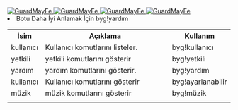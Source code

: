 <a href="https://top.gg/bot/596071936799277116" >
  <img src="https://top.gg/api/widget/status/596071936799277116.svg" alt="GuardMayFe" />
</a>

<a href="https://top.gg/bot/596071936799277116" >
  <img src="https://top.gg/api/widget/upvotes/596071936799277116.svg" alt="GuardMayFe" />
</a>

<a href="https://top.gg/bot/596071936799277116" >
  <img src="https://top.gg/api/widget/lib/596071936799277116.svg" alt="GuardMayFe" />
</a>

<a href="https://top.gg/bot/596071936799277116" >
  <img src="https://top.gg/api/widget/owner/596071936799277116.svg" alt="GuardMayFe" />
</a>




























<li>Botu Daha İyi Anlamak İçin byg!yardım</li>

<table id="komuttlarr">
                    <tbody><tr class="header">
                        <th style="width:15%;">İsim</th>
                        <th style="width:60%;">Açıklama</th>
                        <th style="width:25%;">Kullanım</th>
                    </tr>
                    <tr>
                        <td>
                            kullanıcı
                        </td>
                        <td>
                            Kullanıcı komutlarını listeler.
                        </td>
                        <td>
                            byg!kullanıcı
                        </td>
                    </tr>
                    <tr>
                        <td>
                            yetkili
                        </td>
                        <td>
                            yetkili komutlarını gösterir
                        </td>
                        <td>
                            byg!yetkili
                        </td>
                    </tr>
                    <tr>
                        <td>yardım</td>
                        <td>
                            yardım komutlarını gösterir.
                        </td>
                        <td>
                           byg!yardım</td>
                    </tr>
                    <tr>
                        <td>kullanıcı</td>
                        <td>
                            Kullanıcı komutlarını gösterir
                        </td>
                        <td>
                            byg!ayarlanabilir
                        </td>
                    </tr>
                    <tr>
                        <td>
                            müzik
                        </td>
                        <td>
                            müzik komutlarını gösterir                       </td>
                        <td>byg!müzik </td>
                    </tr>
                    <tr>
                        <td>                      
                    </tr>
                </tbody></table>
                
      
      
<style>
.columns .bot-img {
     border-radius: 4px !important;
     overflow: visible !important;
     box-shadow: none !important;
     background: none !important;
     box-shadow: none !important;
}
<p>.bot-img img {
-webkit-animation: mover 1.5s infinite  alternate;
animation: mover 1.5s infinite  alternate;
-webkit-animation-timing-function: ease-in-out;
animation-timing-function: ease-in-out;
-webkit-animation-iteration-count: infinite;
animation-iteration-count: infinite;
border-radius: 50%
}
.bot-img&gt;img {
border: 4px solid #ffbb00;
background-color: transparent;
}
.bot-img img {
-webkit-animation: mover 1.5s infinite  alternate;
animation: mover 1.5s infinite  alternate;
-webkit-animation-timing-function: ease-in-out;
animation-timing-function: ease-in-out;
-webkit-animation-iteration-count: infinite;
animation-iteration-count: infinite;
}
@-webkit-keyframes mover {
0% { transform: translateY(0); }
100% { transform: translateY(-20px); }
}<br>
@keyframes mover {
0% { transform: translateY(0); }
100% { transform: translateY(-20px); }
}
.columns .bot-img {
border-radius: 4px !important;
overflow: visible !important;
box-shadow: none !important;
background: none !important;
box-shadow: none !important;
}
.bot-name {
-webkit-animation: rainbow-text 1s infinite alternate;
animation: rainbow-text 0.5s infinite alternate;
font-weight: bold;
font-style: oblique;
}
@keyframes rainbow-text {
0% {
color: #e87d7d;
}
2% {
color: #e88a7d;
}
4% {
color: #e8977d;
}
6% {
color: #e8a47d;
}
8% {
color: #e8b07d;
}
10% {
color: #e8bd7d;
}
12% {
color: #e8ca7d;
}
14% {
color: #e8d77d;
}
16% {
color: #e8e47d;
}
18% {
color: #dfe87d;
}
20% {
color: #d3e87d;
}
22% {
color: #c6e87d;
}
24% {
color: #b9e87d;
}
26% {
color: #ace87d;
}
28% {
color: #9fe87d;
}
30% {
color: #92e87d;
}
32% {
color: #86e87d;
}
34% {
color: #7de881;
}
36% {
color: #7de88e;
}
38% {
color: #7de89b;
}
40% {
color: #7de8a8;
}
42% {
color: #7de8b5;
}
44% {
color: #7de8c1;
}
46% {
color: #7de8ce;
}
48% {
color: #7de8db;
}
50% {
color: #7de8e8;
}
52% {
color: #7ddbe8;
}
54% {
color: #7dcee8;
}
56% {
color: #7dc1e8;
}
58% {
color: #7db5e8;
}
60% {
color: #7da8e8;
}
62% {
color: #7d9be8;
}
64% {
color: #7d8ee8;
}
66% {
color: #7d81e8;
}
68% {
color: #867de8;
}
70% {
color: #927de8;
}
72% {
color: #9f7de8;
}
74% {
color: #ac7de8;
}
76% {
color: #b97de8;
}
78% {
color: #c67de8;
}
80% {
color: #d37de8;
}
82% {
color: #df7de8;
}
84% {
color: #e87de4;
}
86% {
color: #e87dd7;
}
88% {
color: #e87dca;
}
90% {
color: #e87dbd;
}
92% {
color: #e87db0;
}
94% {
color: #e87da4;
}
96% {
color: #e87d97;
}
98% {
color: #e87d8a;
}
100% {
color: #e87d7d;
}
}</p>
<p>#bot-details-page .btn-like{
background-color:#fff;
}
   .votebutton{
  -webkit-animation: rainbow-text 1s infinite alternate;
  animation: rainbow-text 0.5s infinite alternate;
  font-weight: bold;
  font-style: oblique;
     background-image: url('http://wallpapercave.com/wp/A483wW1.jpg') !important;
  } 
   body {
   background: url('http://wallpapercave.com/wp/5XXgWNS.jpg') !important;
  }  
</style>      

